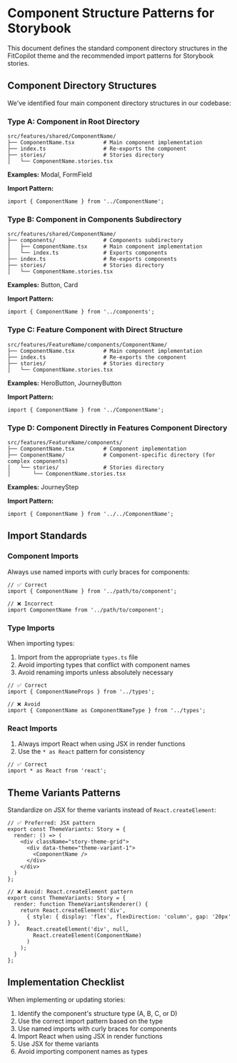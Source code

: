 # Component Structure Patterns for Storybook

This document defines the standard component directory structures in the FitCopilot theme and the recommended import patterns for Storybook stories.

## Component Directory Structures

We've identified four main component directory structures in our codebase:

### Type A: Component in Root Directory

```
src/features/shared/ComponentName/
├── ComponentName.tsx         # Main component implementation
├── index.ts                  # Re-exports the component
├── stories/                  # Stories directory
│   └── ComponentName.stories.tsx
```

**Examples:** Modal, FormField

**Import Pattern:** 
```tsx
import { ComponentName } from '../ComponentName';
```

### Type B: Component in Components Subdirectory

```
src/features/shared/ComponentName/
├── components/               # Components subdirectory
│   ├── ComponentName.tsx     # Main component implementation
│   └── index.ts              # Exports components
├── index.ts                  # Re-exports components
├── stories/                  # Stories directory
│   └── ComponentName.stories.tsx
```

**Examples:** Button, Card

**Import Pattern:**
```tsx
import { ComponentName } from '../components';
```

### Type C: Feature Component with Direct Structure

```
src/features/FeatureName/components/ComponentName/
├── ComponentName.tsx         # Main component implementation
├── index.ts                  # Re-exports the component
├── stories/                  # Stories directory
│   └── ComponentName.stories.tsx
```

**Examples:** HeroButton, JourneyButton

**Import Pattern:**
```tsx
import { ComponentName } from '../ComponentName';
```

### Type D: Component Directly in Features Component Directory

```
src/features/FeatureName/components/
├── ComponentName.tsx         # Component implementation
├── ComponentName/            # Component-specific directory (for complex components)
│   └── stories/              # Stories directory
│       └── ComponentName.stories.tsx
```

**Examples:** JourneyStep

**Import Pattern:**
```tsx
import { ComponentName } from '../../ComponentName';
```

## Import Standards

### Component Imports

Always use named imports with curly braces for components:

```tsx
// ✅ Correct
import { ComponentName } from '../path/to/component';

// ❌ Incorrect
import ComponentName from '../path/to/component';
```

### Type Imports

When importing types:

1. Import from the appropriate `types.ts` file
2. Avoid importing types that conflict with component names
3. Avoid renaming imports unless absolutely necessary

```tsx
// ✅ Correct
import { ComponentNameProps } from '../types';

// ❌ Avoid
import { ComponentName as ComponentNameType } from '../types';
```

### React Imports

1. Always import React when using JSX in render functions
2. Use the `* as React` pattern for consistency

```tsx
// ✅ Correct
import * as React from 'react';
```

## Theme Variants Patterns

Standardize on JSX for theme variants instead of `React.createElement`:

```tsx
// ✅ Preferred: JSX pattern
export const ThemeVariants: Story = {
  render: () => (
    <div className="story-theme-grid">
      <div data-theme="theme-variant-1">
        <ComponentName />
      </div>
    </div>
  )
};

// ❌ Avoid: React.createElement pattern
export const ThemeVariants: Story = {
  render: function ThemeVariantsRenderer() {
    return React.createElement('div', 
      { style: { display: 'flex', flexDirection: 'column', gap: '20px' } },
      React.createElement('div', null,
        React.createElement(ComponentName)
      )
    );
  }
};
```

## Implementation Checklist

When implementing or updating stories:

1. Identify the component's structure type (A, B, C, or D)
2. Use the correct import pattern based on the type
3. Use named imports with curly braces for components
4. Import React when using JSX in render functions
5. Use JSX for theme variants
6. Avoid importing component names as types 